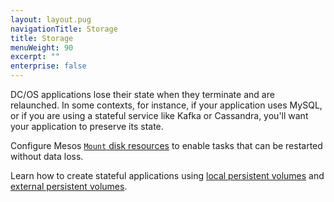 ```yaml
---
layout: layout.pug
navigationTitle: Storage
title: Storage
menuWeight: 90
excerpt: ""
enterprise: false
---
```

<!-- This source repo for this topic is https://github.com/dcos/dcos-docs -->

DC/OS applications lose their state when they terminate and are relaunched. In some contexts, for instance, if your application uses MySQL, or if you are using a stateful service like Kafka or Cassandra, you'll want your application to preserve its state.

Configure Mesos [`Mount` disk resources](/1.10/storage/mount-disk-resources/) to enable tasks that can be restarted without data loss.

Learn how to create stateful applications using [local persistent volumes](/1.10/storage/persistent-volume/) and [external persistent volumes](/1.10/storage/external-storage/).